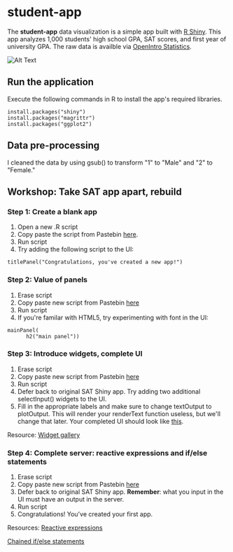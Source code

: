 # student-app
The **student-app** data visualization is a simple app built with [R Shiny](https://shiny.rstudio.com/). This app analyzes 1,000 students' high school GPA, SAT scores, and first year of university GPA. The raw data is availble via [OpenIntro Statistics](https://www.openintro.org/stat/extras.php).  

![Alt Text](https://media.giphy.com/media/3o752ljXAza6grWSEo/giphy.gif)

## Run the application
Execute the following commands in R to install the app's required libraries. 
```
install.packages("shiny")
install.packages("magrittr")
install.packages("ggplot2")
```
## Data pre-processing
I cleaned the data by using gsub() to transform "1" to "Male" and "2" to "Female." 

## Workshop: Take SAT app apart, rebuild 
### Step 1: Create a blank app 
1. Open a new .R script 
2. Copy paste the script from Pastebin [here](https://pastebin.com/zGq4Rqib).
3. Run script 
4. Try adding the following script to the UI: 
```
titlePanel("Congratulations, you've created a new app!")
```
### Step 2: Value of panels 
1. Erase script
2. Copy paste new script from Pastebin [here](https://pastebin.com/mBUJnkSF)
3. Run script 
4. If you're familar with HTML5, try experimenting with font in the UI:
```
mainPanel(
      h2("main panel")) 
```
### Step 3: Introduce widgets, complete UI 
1. Erase script
2. Copy paste new script from Pastebin [here](https://pastebin.com/1Evnjktr) 
3. Run script
5. Defer back to original SAT Shiny app. Try adding two additional selectInput() widgets to the UI. 
6. Fill in the appropriate labels and make sure to change textOutput to plotOutput. This will render your renderText function useless, but we'll change that later. Your completed UI should look like [this](https://pastebin.com/pUXm2kas). 

Resource: [Widget gallery](https://shiny.rstudio.com/gallery/widget-gallery.html) 

### Step 4: Complete server: reactive expressions and if/else statements 
1. Erase script
2. Copy paste new script from Pastebin [here](https://pastebin.com/pkYFnwKs)
3. Defer back to original SAT Shiny app. **Remember**: what you input in the UI must have an output in the server. 
4. Run script 
5. Congratulations! You've created your first app. 

Resources: [Reactive expressions](https://shiny.rstudio.com/tutorial/written-tutorial/lesson6/) 

[Chained if/else statements](http://www.dummies.com/programming/r/how-to-chain-ifelse-statements-in-r/)
